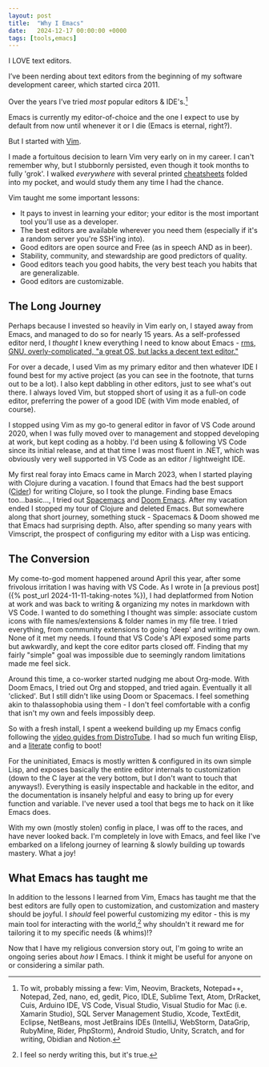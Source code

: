 ```yaml
---
layout: post
title:  "Why I Emacs"
date:   2024-12-17 00:00:00 +0000
tags: [tools,emacs]
---
```

I LOVE text editors. 

I’ve been nerding about text editors from the beginning of my software development career, which started circa 2011.

Over the years I’ve tried *most* popular editors & IDE's.[^1] 

Emacs is currently my editor-of-choice and the one I expect to use by default from now until whenever it or I die (Emacs is eternal, right?).

But I started with [Vim](https://www.vim.org).

I made a fortuitous decision to learn Vim very early on in my career. I can't remember why, but I stubbornly persisted, even though it took months to fully 'grok'. I walked *everywhere* with several printed [cheatsheets](http://www.viemu.com/a_vi_vim_graphical_cheat_sheet_tutorial.html) folded into my pocket, and would study them any time I had the chance.

Vim taught me some important lessons:
- It pays to invest in learning your editor; your editor is the most important tool you'll use as a developer.
- The best editors are available wherever you need them (especially if it's a random server you're SSH'ing into).
- Good editors are open source and Free (as in speech AND as in beer).
- Stability, community, and stewardship are good predictors of quality.
- Good editors teach you good habits, the very best teach you habits that are generalizable.
- Good editors are customizable.

## The Long Journey

Perhaps because I invested so heavily in Vim early on, I stayed away from Emacs, and managed to do so for nearly 15 years. As a self-professed editor nerd, I *thought* I knew everything I need to know about Emacs - [rms, GNU, overly-complicated, "a great OS, but lacks a decent text editor."](https://en.wikipedia.org/wiki/Editor_war)

For over a decade, I used Vim as my primary editor and then whatever IDE I found best for my active project (as you can see in the footnote, that turns out to be a lot). I also kept dabbling in other editors, just to see what's out there. I always loved Vim, but stopped short of using it as a full-on code editor, preferring the power of a good IDE (with Vim mode enabled, of course).

I stopped using Vim as my go-to general editor in favor of VS Code around 2020, when I was fully moved over to management and stopped developing at work, but kept coding as a hobby. I'd been using & following VS Code since its initial release, and at that time I was most fluent in .NET, which was obviously very well supported in VS Code as an editor / lightweight IDE.

My first real foray into Emacs came in March 2023, when I started playing with Clojure during a vacation. I found that Emacs had the best support ([Cider](https://github.com/clojure-emacs/cider)) for writing Clojure, so I took the plunge. Finding base Emacs too...basic..., I tried out [Spacemacs](https://www.spacemacs.org) and [Doom Emacs](https://github.com/doomemacs/doomemacs). After my vacation ended I stopped my tour of Clojure and deleted Emacs. But somewhere along that short journey, something stuck - Spacemacs & Doom showed me that Emacs had surprising depth. Also, after spending so many years with Vimscript, the prospect of configuring my editor with a Lisp was enticing.

## The Conversion

My come-to-god moment happened around April this year, after some frivolous irritation I was having with VS Code. As I wrote in [a previous post]({% post_url 2024-11-11-taking-notes %}), I had deplatformed from Notion at work and was back to writing & organizing my notes in markdown with VS Code. I wanted to do something I thought was simple: associate custom icons with file names/extensions & folder names in my file tree. I tried everything, from community extensions to going 'deep' and writing my own. None of it met my needs. I found that VS Code's API exposed some parts but awkwardly, and kept the core editor parts closed off. Finding that my fairly "simple" goal was impossible due to seemingly random limitations made me feel sick.

Around this time, a co-worker started nudging me about Org-mode. With Doom Emacs, I tried out Org and stopped, and tried again. Eventually it all 'clicked'. But I still didn't like using Doom or Spacemacs. I feel something akin to thalassophobia using them - I don't feel comfortable with a config that isn't my own and feels impossibly deep. 

So with a fresh install, I spent a weekend building up my Emacs config following the [video guides from DistroTube](https://www.youtube.com/watch?v=d1fgypEiQkE&list=PL5--8gKSku15e8lXf7aLICFmAHQVo0KXX). I had so much fun writing Elisp, and a [literate](https://en.wikipedia.org/wiki/Literate_programming#:~:text=Literate%20programming%20is%20a%20programming,source%20code%20can%20be%20generated) config to boot!

For the uninitiated, Emacs is mostly written & configured in its own simple Lisp, and exposes basically the entire editor internals to customization (down to the C layer at the very bottom, but I don't want to touch that anyways!). Everything is easily inspectable and hackable in the editor, and the documentation is insanely helpful and easy to bring up for every function and variable. I've never used a tool that begs me to hack on it like Emacs does.

With my own (mostly stolen) config in place, I was off to the races, and have never looked back. I'm completely in love with Emacs, and feel like I've embarked on a lifelong journey of learning & slowly building up towards mastery. What a joy!

## What Emacs has taught me

In addition to the lessons I learned from Vim, Emacs has taught me that the best editors are fully open to customization, and customization and mastery should be joyful. I *should* feel powerful customizing my editor - this is my main tool for interacting with the world,[^2] why shouldn't it reward me for tailoring it to my specific needs (& whims)!?

Now that I have my religious conversion story out, I'm going to write an ongoing series about *how* I Emacs. I think it might be useful for anyone on or considering a similar path.

[^1]: To wit, probably missing a few: Vim, Neovim, Brackets, Notepad++, Notepad, Zed, nano, ed, gedit, Pico, IDLE, Sublime Text, Atom, DrRacket, Cuis, Arduino IDE, VS Code, Visual Studio, Visual Studio for Mac (i.e. Xamarin Studio), SQL Server Management Studio, Xcode, TextEdit, Eclipse, NetBeans, most JetBrains IDEs (IntelliJ, WebStorm, DataGrip, RubyMine, Rider, PhpStorm), Android Studio, Unity, Scratch, and for writing, Obidian and Notion.

[^2]: I feel so nerdy writing this, but it's true.
